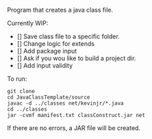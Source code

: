 Program that creates a java class file.

Currently WIP:
- [] Save class file to a specific folder.
- [] Change logic for extends
- [] Add package input
- [] Ask if you wou like to build a project dir.
- [] Add input validity

To run:
```
git clone
cd JavaClassTemplate/source
javac -d ../classes net/kevinjr/*.java
cd ../classes
jar -cvmf manifest.txt classConstruct.jar net
```

If there are no errors, a JAR file will be created. 
